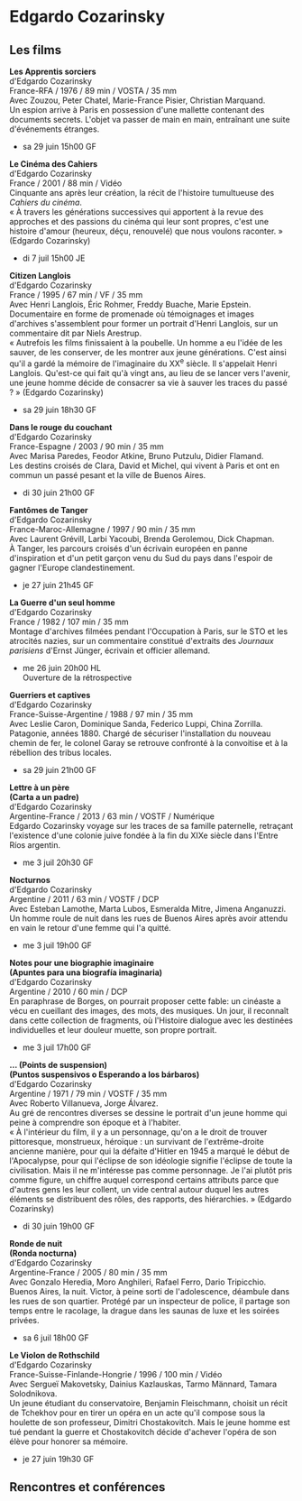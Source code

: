 # Edgardo Cozarinsky

## Les films

**Les Apprentis sorciers**  
d'Edgardo Cozarinsky  
France-RFA / 1976 / 89 min / VOSTA / 35 mm  
Avec Zouzou, Peter Chatel, Marie-France Pisier, Christian Marquand.  
Un espion arrive à Paris en possession d'une mallette contenant des documents secrets. L'objet va passer de main en main, entraînant une suite d'événements étranges.

- sa 29 juin 15h00 GF

**Le Cinéma des Cahiers**  
d'Edgardo Cozarinsky  
France / 2001 / 88 min / Vidéo  
Cinquante ans après leur création, la récit de l'histoire tumultueuse des _Cahiers du cinéma_.  
« À travers les générations successives qui apportent à la revue des approches et des passions du cinéma qui leur sont propres, c'est une histoire d'amour (heureux, déçu, renouvelé) que nous voulons raconter. » (Edgardo Cozarinsky)

- di 7 juil 15h00 JE

**Citizen Langlois**  
d'Edgardo Cozarinsky  
France / 1995 / 67 min / VF / 35 mm  
Avec Henri Langlois, Éric Rohmer, Freddy Buache, Marie Epstein.  
Documentaire en forme de promenade où témoignages et images d'archives s'assemblent pour former un portrait d'Henri Langlois, sur un commentaire dit par Niels Arestrup.  
« Autrefois les films finissaient à la poubelle. Un homme a eu l'idée de les sauver, de les conserver, de les montrer aux jeune générations. C'est ainsi qu'il a gardé la mémoire de l'imaginaire du XX<sup>e</sup> siècle. Il s'appelait Henri Langlois. Qu'est-ce qui fait qu'à vingt ans, au lieu de se lancer vers l'avenir, une jeune homme décide de consacrer sa vie à sauver les traces du passé ? » (Edgardo Cozarinsky)

- sa 29 juin 18h30 GF

**Dans le rouge du couchant**  
d'Edgardo Cozarinsky  
France-Espagne / 2003 / 90 min / 35 mm  
Avec Marisa Paredes, Feodor Atkine, Bruno Putzulu, Didier Flamand.  
Les destins croisés de Clara, David et Michel, qui vivent à Paris et ont en commun un passé pesant et la ville de Buenos Aires.

- di 30 juin 21h00 GF

**Fantômes de Tanger**  
d'Edgardo Cozarinsky  
France-Maroc-Allemagne / 1997 / 90 min / 35 mm  
Avec Laurent Grévill, Larbi Yacoubi, Brenda Gerolemou, Dick Chapman.  
À Tanger, les parcours croisés d'un écrivain européen en panne d'inspiration et d'un petit garçon venu du Sud du pays dans l'espoir de gagner l'Europe clandestinement.

- je 27 juin 21h45 GF

**La Guerre d'un seul homme**  
d'Edgardo Cozarinsky  
France / 1982 / 107 min / 35 mm  
Montage d'archives filmées pendant l'Occupation à Paris, sur le STO et les atrocités nazies, sur un commentaire constitué d'extraits des _Journaux parisiens_ d'Ernst Jünger, écrivain et officier allemand.

- me 26 juin 20h00 HL  
Ouverture de la rétrospective

**Guerriers et captives**  
d'Edgardo Cozarinsky  
France-Suisse-Argentine / 1988 / 97 min / 35 mm  
Avec Leslie Caron, Dominique Sanda, Federico Luppi, China Zorrilla.  
Patagonie, années 1880. Chargé de sécuriser l'installation du nouveau chemin de fer, le colonel Garay se retrouve confronté à la convoitise et à la rébellion des tribus locales.

- sa 29 juin 21h00 GF

**Lettre à un père**  
**(Carta a un padre)**  
d'Edgardo Cozarinsky  
Argentine-France / 2013 / 63 min / VOSTF / Numérique  
Edgardo Cozarinsky voyage sur les traces de sa famille paternelle, retraçant l'existence d'une colonie juive fondée à la fin du XIXe siècle dans l'Entre Ríos argentin.

- me 3 juil 20h30 GF

**Nocturnos**  
d'Edgardo Cozarinsky  
Argentine / 2011 / 63 min / VOSTF / DCP  
Avec Esteban Lamothe, Marta Lubos, Esmeralda Mitre, Jimena Anganuzzi.  
Un homme roule de nuit dans les rues de Buenos Aires après avoir attendu en vain le retour d'une femme qui l'a quitté.

- me 3 juil 19h00 GF

**Notes pour une biographie imaginaire**  
**(Apuntes para una biografía imaginaria)**  
d'Edgardo Cozarinsky  
Argentine / 2010 / 60 min / DCP  
En paraphrase de Borges, on pourrait proposer cette fable: un cinéaste a vécu en cueillant des images, des mots, des musiques. Un jour, il reconnaît dans cette collection de fragments, où l'Histoire dialogue avec les destinées individuelles et leur douleur muette, son propre portrait.

- me 3 juil 17h00 GF

**... (Points de suspension)**  
**(Puntos suspensivos o Esperando a los bárbaros)**  
d'Edgardo Cozarinsky  
Argentine / 1971 / 79 min / VOSTF / 35 mm  
Avec Roberto Villanueva, Jorge Álvarez.  
Au gré de rencontres diverses se dessine le portrait d'un jeune homme qui peine à comprendre son époque et à l'habiter.  
« À l'intérieur du film, il y a un personnage, qu'on a le droit de trouver pittoresque, monstrueux, héroïque : un survivant de l'extrême-droite ancienne manière, pour qui la défaite d'Hitler en 1945 a marqué le début de l'Apocalypse, pour qui l'éclipse de son idéologie signifie l'éclipse de toute la civilisation. Mais il ne m'intéresse pas comme personnage. Je l'ai plutôt pris comme figure, un chiffre auquel correspond certains attributs parce que d'autres gens les leur collent, un vide central autour duquel les autres éléments se distribuent des rôles, des rapports, des hiérarchies. » (Edgardo Cozarinsky)

- di 30 juin 19h00 GF

**Ronde de nuit**  
**(Ronda nocturna)**  
d'Edgardo Cozarinsky  
Argentine-France / 2005 / 80 min / 35 mm  
Avec Gonzalo Heredia, Moro Anghileri, Rafael Ferro, Dario Tripicchio.  
Buenos Aires, la nuit. Victor, à peine sorti de l'adolescence, déambule dans les rues de son quartier. Protégé par un inspecteur de police, il partage son temps entre le racolage, la drague dans les saunas de luxe et les soirées privées.

- sa 6 juil 18h00 GF

**Le Violon de Rothschild**  
d'Edgardo Cozarinsky  
France-Suisse-Finlande-Hongrie / 1996 / 100 min / Vidéo  
Avec Sergueï Makovetsky, Dainius Kazlauskas, Tarmo Männard, Tamara Solodnikova.  
Un jeune étudiant du conservatoire, Benjamin Fleischmann, choisit un récit de Tchekhov pour en tirer un opéra en un acte qu'il compose sous la houlette de son professeur, Dimitri Chostakovitch. Mais le jeune homme est tué pendant la guerre et Chostakovitch décide d'achever l'opéra de son élève pour honorer sa mémoire.

- je 27 juin 19h30 GF

## Rencontres et conférences

